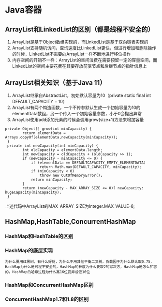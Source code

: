 # Java容器

## ArrayList和LinkedList的区别（都是线程不安全的）
1. ArrayList是基于Object数组实现的，而LinkedList是基于双向链表实现的
2. ArrayList支持随机访问，查询速度比LinkedList更快，但进行增加和删除操作的时候，LinkedList不需要向ArrayList一样不断地进行移位操作
3. 内存空间的开销不一样：ArrayList的空间浪费在需要预留一定的容量空间，而LinkedList的空间主要花费在其要存放前驱节点和后继节点的指针信息上

## ArrayList相关知识（基于Java 11）
1. ArrayList继承自AbstractList，初始默认容量为10（private static final int DEFAULT_CAPACITY = 10）
2. ArrayList有两个构造函数，一个不传参默认生成一个初始容量为10的elementData数组，另一个传入一个初始容量参数，小于0会抛出异常
3. ArrayList使用add添加元素的时候会调用grow(size+1)方法来增加容量
```
private Object[] grow(int minCapacity) {
        return elementData = Arrays.copyOf(elementData,newCapacity(minCapacity));
 }
 private int newCapacity(int minCapacity) {
        int oldCapacity = elementData.length;
        int newCapacity = oldCapacity + (oldCapacity >> 1);
        if (newCapacity - minCapacity <= 0) {
            if (elementData == DEFAULTCAPACITY_EMPTY_ELEMENTDATA)
                return Math.max(DEFAULT_CAPACITY, minCapacity);
            if (minCapacity < 0)
                throw new OutOfMemoryError();
            return minCapacity;
        }
        return (newCapacity - MAX_ARRAY_SIZE <= 0)? newCapacity: hugeCapacity(minCapacity);
 }
```
上述代码中ArrayList的MAX_ARRAY_SIZE为Integer.MAX_VALUE-8;

## HashMap,HashTable,ConcurrentHashMap
### HashMap和HashTable的区别

### HashMap的底层实现
    为什么要用红黑树，有什么好处，为什么不用其他平衡二叉树，负载因子为什么默认取0.75，HashMap为什么是线程不安全的，HashMap的长度为什么要取2的幂次方，HashMap是怎么扩容的，HashMap的哈希过程为什么高16位要异或低16位
    
### HashMap和ConcurrentHashMap区别

### ConcurrentHashMap1.7和1.8的区别
